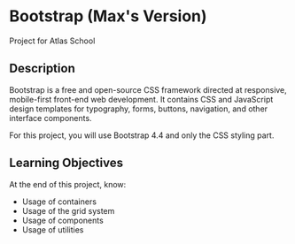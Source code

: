 # Bootstrap (Max's Version)
Project for Atlas School

## Description
Bootstrap is a free and open-source CSS framework directed at responsive, mobile-first front-end web development. It contains CSS and JavaScript design templates for typography, forms, buttons, navigation, and other interface components.

For this project, you will use Bootstrap 4.4 and only the CSS styling part.

## Learning Objectives
At the end of this project, know:
- Usage of containers
- Usage of the grid system
- Usage of components
- Usage of utilities